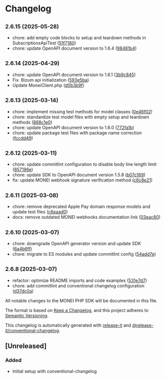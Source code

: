 # Changelog

## <small>2.6.15 (2025-05-28)</small>

* chore: add empty code blocks to setup and teardown methods in SubscriptionsApiTest ([51f7180](https://github.com/MONEI/monei-php-sdk/commit/51f7180))
* chore: update OpenAPI document version to 1.6.4 ([98481b4](https://github.com/MONEI/monei-php-sdk/commit/98481b4))

## <small>2.6.14 (2025-04-29)</small>

* chore: update OpenAPI document version to 1.6.1 ([3b9c845](https://github.com/MONEI/monei-php-sdk/commit/3b9c845))
* Fix. Bizum api initialization ([593e5ba](https://github.com/MONEI/monei-php-sdk/commit/593e5ba))
* Update MoneiClient.php ([d0b3b9f](https://github.com/MONEI/monei-php-sdk/commit/d0b3b9f))

## <small>2.6.13 (2025-03-14)</small>

* chore: implement missing test methods for model classes ([0e46f02](https://github.com/MONEI/monei-php-sdk/commit/0e46f02))
* chore: standardize test model files with empty setup and teardown methods ([868c1e0](https://github.com/MONEI/monei-php-sdk/commit/868c1e0))
* chore: update OpenAPI document version to 1.6.0 ([772fa1b](https://github.com/MONEI/monei-php-sdk/commit/772fa1b))
* chore: update package test files with package name correction ([fccdd49](https://github.com/MONEI/monei-php-sdk/commit/fccdd49))

## <small>2.6.12 (2025-03-11)</small>

* chore: update commitlint configuration to disable body line length limit ([857196e](https://github.com/MONEI/monei-php-sdk/commit/857196e))
* chore: update SDK to OpenAPI document version 1.5.8 ([b07c169](https://github.com/MONEI/monei-php-sdk/commit/b07c169))
* fix: update MONEI webhook signature verification method ([c6c8e21](https://github.com/MONEI/monei-php-sdk/commit/c6c8e21))

## <small>2.6.11 (2025-03-08)</small>

* chore: remove deprecated Apple Pay domain response models and update test files ([c6eaad0](https://github.com/MONEI/monei-php-sdk/commit/c6eaad0))
* docs: remove outdated MONEI webhooks documentation link ([03eac80](https://github.com/MONEI/monei-php-sdk/commit/03eac80))

## <small>2.6.10 (2025-03-07)</small>

* chore: downgrade OpenAPI generator version and update SDK ([6a4b6ff](https://github.com/MONEI/monei-php-sdk/commit/6a4b6ff))
* chore: migrate to ES modules and update commitlint config ([54add7e](https://github.com/MONEI/monei-php-sdk/commit/54add7e))

## <small>2.6.8 (2025-03-07)</small>

* refactor: optimize README imports and code examples ([531e7d7](https://github.com/MONEI/monei-php-sdk/commit/531e7d7))
* chore: add commitlint and conventional changelog configuration ([d37dc0a](https://github.com/MONEI/monei-php-sdk/commit/d37dc0a))

All notable changes to the MONEI PHP SDK will be documented in this file.

The format is based on [Keep a Changelog](https://keepachangelog.com/en/1.0.0/),
and this project adheres to [Semantic Versioning](https://semver.org/spec/v2.0.0.html).

This changelog is automatically generated with [release-it](https://github.com/release-it/release-it)
and [@release-it/conventional-changelog](https://github.com/release-it/conventional-changelog).

## [Unreleased]

### Added
- Initial setup with conventional-changelog
